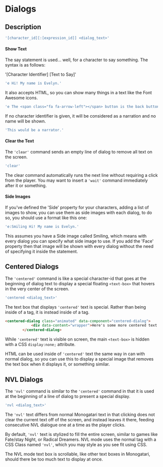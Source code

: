 # Dialogs

## Description

```javascript
'[character_id][:[expression_id]] <dialog_text>'
```

#### Show Text

The say statement is used... well, for a character to say something. The syntax is as follows:

'\[Character Identifier\] \[Text to Say\]'

```javascript
'e Hi! My name is Evelyn.'
```

It also accepts HTML, so you can show many things in a text like the Font Awesome icons.

```javascript
'e The <span class="fa fa-arrow-left"></span> button is the back button, press it to return to a previous state of the game.',
```

If no character identifier is given, it will be considered as a narration and no name will be shown.

```javascript
'This would be a narrator.'
```

#### Clear the Text

The `'clear'` command sends an empty line of dialog to remove all text on the screen.

```javascript
'clear'
```

The clear command automatically runs the next line without requiring a click from the player. You may want to insert a `'wait'` command immediately after it or something.

#### Side Images

If you've defined the 'Side' property for your characters, adding a list of images to show, you can use them as side images with each dialog, to do so, you should use a format like this one:

```javascript
'e:Smiling Hi! My name is Evelyn.'
```

This assumes you have a Side image called Smiling, which means with every dialog you can specify what side image to use. If you add the 'Face' property then that image will be shown with every dialog without the need of specifying it inside the statement.

## Centered Dialogs

The `'centered'` command is like a special character-id that goes at the beginning of dialog text to display a special floating `<text-box>` that hovers in the very center of the screen.

```javascript
'centered <dialog_text>'
```

The text box that displays `'centered'` text is special. Rather than being inside of a <text-box> tag, it is instead inside of a <centered-dialog> tag.

```html
<centered-dialog class="animated" data-component="centered-dialog">
			<div data-content="wrapper">Here's some more centered text.</div>
		</centered-dialog>
```

While `'centered'` text is visible on screen, the main `<text-box>` is hidden with a CSS `display:none;` attribute.

HTML can be used inside of `'centered'` text the same way in can with normal dialog, so you can use this to display a special image that removes the text box when it displays it, or something similar.

## NVL Dialogs

The `'nvl'` command is similar to the `'centered'` command in that it is used at the beginning of a line of dialog to present a special display.

```javascript
'nvl <dialog_text>'
```

The `'nvl'` text differs from normal Monogatari text in that clicking does not clear the current text off of the screen, and instead leaves it there, feeding consecutive NVL dialogue one at a time as the player clicks.

By default, `'nvl'` text is stylized to fill the entire screen, similar to games like Fate/stay Night, or Radical Dreamers. NVL mode uses the normal <text-box> tag with a CSS Class named `'nvl'`, which you may style as you see fit using CSS.

The NVL mode text box is scrollable, like other text boxes in Monogatari, should there be too much text to display at once.
